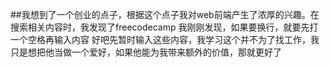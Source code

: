 ##我想到了一个创业的点子，根据这个点子我对web前端产生了浓厚的兴趣。在搜索相关内容时，我发现了freecodecamp
我刚刚发现，如果要换行，就要先打一个空格再输入内容
好吧先暂时输入这些内容，我学习这个并不为了找工作，我只是想把他当做一个爱好，如果他能为我带来额外的价值，那就更好了
